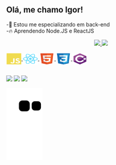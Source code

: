 ## Olá, me chamo Igor!

-🚀 Estou me especializando em back-end <br>
-🔥 Aprendendo Node.JS e ReactJS

<div align="center">
  <a href="https://github.com/igormtt">
  <img height="180em" src="https://github-readme-stats.vercel.app/api?username=igormtt&show_icons=true&theme=aura&include_all_commits=true&count_private=true"/>
  <img height="180em" src="https://github-readme-stats.vercel.app/api/top-langs/?username=igormtt&layout=compact&langs_count=7&theme=aura"/>
</div>

<div style="display: inline_block"><br>
  <img align="center" alt="igor-Js" height="30" width="40" src="https://raw.githubusercontent.com/devicons/devicon/master/icons/javascript/javascript-plain.svg">
  <img align="center" alt="igor-React" height="30" width="40" src="https://raw.githubusercontent.com/devicons/devicon/master/icons/react/react-original.svg">
  <img align="center" alt="igor-HTML" height="30" width="40" src="https://raw.githubusercontent.com/devicons/devicon/master/icons/html5/html5-original.svg">
  <img align="center" alt="igor-CSS" height="30" width="40" src="https://raw.githubusercontent.com/devicons/devicon/master/icons/css3/css3-original.svg">
  <img align="center" alt="igor-Csharp" height="30" width="40" src="https://raw.githubusercontent.com/devicons/devicon/master/icons/csharp/csharp-original.svg">
</div>

##

<div> 
  <a href="https://instagram.com/iigormtg" target="_blank"><img src="https://img.shields.io/badge/-Instagram-%23E4405F?style=for-the-badge&logo=instagram&logoColor=white" target="_blank"></a>
  <a href = "mailto:igorg6149@gmail.com"><img src="https://img.shields.io/badge/-Gmail-%23333?style=for-the-badge&logo=gmail&logoColor=white" target="_blank"></a>
  <a href="https://www.linkedin.com/in/igor-motta-9588b4215/" target="_blank"><img src="https://img.shields.io/badge/-LinkedIn-%230077B5?style=for-the-badge&logo=linkedin&logoColor=white" target="_blank"></a> 
 
  ![Snake animation](https://github.com/rafaballerini/rafaballerini/blob/output/github-contribution-grid-snake.svg)
 
</div>
